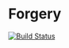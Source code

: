 # Forgery

[![Build Status](https://secure.travis-ci.org/ricallinson/forgery.png?branch=master)](http://travis-ci.org/ricallinson/forgery)